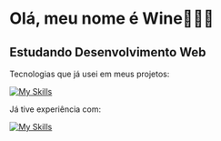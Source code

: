 # Olá, meu nome é Wine👩🏻‍💻

## Estudando Desenvolvimento Web

Tecnologias que já usei em meus projetos:

[![My Skills](https://skillicons.dev/icons?i=js,html,css,react,styledcomponents,materialui)](https://skillicons.dev)


Já tive experiência com:

[![My Skills](https://skillicons.dev/icons?i=nodejs,express,mysql,sqlite)](https://skillicons.dev)
